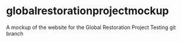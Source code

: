 # globalrestorationprojectmockup
A mockup of the website for the Global Restoration Project
Testing git branch